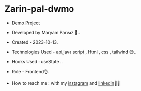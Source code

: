 # Zarin-pal-dwmo
- [Demo Project](https://zarin-pal-dwmo.vercel.app/)

- Developed by Maryam Parvaz 🙎..

- Created - 2023-10-13.

- Technologies Used - api,java script , Html , css , tailwind 😍..

- Hooks Used : useState ..

- Role - Frontend👌.

- How to reach me : with my [instagram](https://www.instagram.com/maryamparvaz_web) and [linkedin](https://www.linkedin.com/in/maryam-parvaz-3687b327a/)👩‍💻
